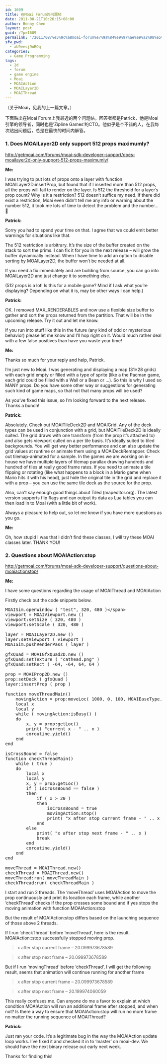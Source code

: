 ```yaml
---
id: 1609
title: 在Moai Forum的问题帖
date: 2011-08-21T10:26:15+08:00
author: Benny Chen
layout: post
guid: /?p=1609
permalink: '/2011/08/%e5%9c%a8moai-forum%e7%9a%84%e9%97%ae%e9%a2%98%e5%b8%96/'
sfw_pwd:
  - aU9eesj9uRQq
categories:
  - Game Programming
tags:
  - 2d
  - forum
  - game engine
  - Moai
  - MOAIAction
  - MOAILayer2D
  - MOAIThread
---
```

（关于Moai，见我的上一篇文章。）

下面贴出在Moai Forum上我最近的两个问题帖。回答者都是Patrick，他是Moai引擎的领导者，同时也是&#8217;Zipline Games&#8217;的CTO。他似乎是个不错的人，在我每次贴出问题后，总是在最快的时间内解答。

### 1. Does MOAILayer2D only support 512 props maximumly?

<a href="http://getmoai.com/forums/moai-sdk-developer-support/does-moailayer2d-only-support-512-props-maximumly/" target="_blank">http://getmoai.com/forums/moai-sdk-developer-support/does-moailayer2d-only-support-512-props-maximumly/</a>

**Me:**

I was trying to put lots of props onto a layer with function MOAILayer2D:insertProp, but found that if I inserted more than 512 props, all the props will fail to render on the layer. Is 512 the threshold for a layer&#8217;s prop count? Why is it a restriction? 512 doesn&#8217;t suffice my need. If there did exist a restriction, Moai even didn&#8217;t tell me any info or warning about the number 512, it took me lots of time to detect the problem and the number… 🙁

**Patrick:**

Sorry you had to spend your time on that. I agree that we could emit better warnings for situations like that.

The 512 restriction is arbitrary. It&#8217;s the size of the buffer created on the stack to sort the prims. I can fix it for you in the next release – will grow the buffer dynamically instead. When I have time to add an option to disable sorting by MOAILayer2D, the buffer won&#8217;t be needed at all.

If you need a fix immediately and are building from source, you can go into MOAILayer2D and just change it to something else.

(512 props is a lot! Is this for a mobile game? Mind if I ask what you&#8217;re displaying? Depending on what it is, may be other ways I can help.)

**Patrick:**

OK. I removed MAX_RENDERABLES and now use a flexible size buffer to gather and sort the props returned from the partition. That will be in the upcoming release. Try it out and let me know.

If you run into stuff like this in the future (any kind of odd or mysterious behavior) please let me know and I&#8217;ll hop right on it. Would much rather deal with a few false positives than have you waste your time!

**Me:**

Thanks so much for your reply and help, Patrick.

I&#8217;m just new to Moai. I was generating and displaying a map (31&#215;28 grids) with each grid empty or filled with a type of sprite (like a the Pacman game, each grid could be filled with a Wall or a Bean or …). So this is why I used so MANY props. Do you have some other way or suggestions for generating such kind of game maps, so that not that many props will be used?

As you&#8217;ve fixed this issue, so I&#8217;m looking forward to the next release. Thanks a bunch!

**Patrick:**

Absolutely. Check out MOAITileDeck2D and MOAIGrid. Any of the deck types can be used in conjunction with a grid, but MOAITileDeck2D is ideally suited. The grid draws with one transform (from the prop it&#8217;s attached to) and also gets viewport culled on a per tile basis. It&#8217;s ideally suited to tiled backgrounds. You will get way better performance and can also update the grid values at runtime or animate them using a MOAIDeckRemapper. Check out tilemap-animated for a sample. In the games we are working on in-house we have multiple layers of tilemap parallax drawing hundreds and hundred of tiles at really good frame rates. If you need to animate a tile flipping or rotating (like what happens to a block in a Mario game when Mario hits it with his head), just hide the original tile in the grid and replace it with a prop – you can use the same tile deck as the source for the prop.

Also, can&#8217;t say enough good things about Tiled (mapeditor.org). The latest version supports flip flags and can output its data as Lua tables you can then load in to Moai (with a little bit of work).

Always a pleasure to help out, so let me know if you have more questions as you go.

**Me:**

Oh, how stupid I was that I didn&#8217;t find these classes, I will try these MOAI classes later. THANK YOU!

### 2. Questions about MOAIAction:stop

<http://getmoai.com/forums/moai-sdk-developer-support/questions-about-moaiactionstop/>

**Me:**

I have some questions regarding the usage of MOAIThread and MOAIAction

Firstly check out the code snippets below.

<pre class="brush: jscript; title: ; notranslate" title="">MOAISim.openWindow ( "test", 320, 480 )&lt;/span&gt;
viewport = MOAIViewport.new ()
viewport:setSize ( 320, 480 )
viewport:setScale ( 320, 480 )

layer = MOAILayer2D.new ()
layer:setViewport ( viewport )
MOAISim.pushRenderPass ( layer )

gfxQuad = MOAIGfxQuad2D.new ()
gfxQuad:setTexture ( "cathead.png" )
gfxQuad:setRect ( -64, -64, 64, 64 )

prop = MOAIProp2D.new ()
prop:setDeck ( gfxQuad )
layer:insertProp ( prop )

function moveThreadMain()
	movingAction = prop:moveLoc( 1000, 0, 100, MOAIEaseType.LINEAR )
	local x
	local y
	while ( movingAction:isBusy() )
	do
		x, y = prop:getLoc()
		print( "current x - " .. x )
		coroutine.yield()
	end
end

isCrossBound = false
function checkThreadMain()
	while ( true )
	do
		local x
		local y
		x, y = prop:getLoc()
		if ( isCrossBound == false )
		then
			if ( x &gt; 20 )
			then
				isCrossBound = true
				movingAction:stop()
				print( "x after stop current frame - " .. x )
			end
		else
			print( "x after stop next frame - " .. x )
			break
		end
		coroutine.yield()
	end
end

moveThread = MOAIThread.new()
checkThread = MOAIThread.new()
moveThread:run( moveThreadMain )
checkThread:run( checkThreadMain )
</pre>

I start and run 2 threads. The &#8216;moveThread&#8217; uses MOAIAction to move the prop continuously and print its location each frame, while another &#8216;checkThread&#8217; checks if the prop crosses some bound and if yes stops the moving animation with function MOAIAction:stop

But the result of MOAIAction:stop differs based on the launching sequence of those above 2 threads.

If I run &#8216;checkThread&#8217; before &#8216;moveThread&#8217;, here is the result. MOAIAction::stop successfully stopped moving prop.

> x after stop current frame – 20.099973678589
  
> x after stop next frame – 20.099973678589

But if I run &#8216;movingThread&#8217; before &#8216;checkThread&#8217;, I will get the following result, seems that animation will continue running for another frame

> x after stop current frame – 20.099973678589
  
> x after stop next frame – 20.199974060059

This really confuses me. Can anyone do me a favor to explain at which condition MOAIAction will run an additional frame after stopped, and when not? Is there a way to ensure that MOAIAction:stop will run no more frame no matter the running sequence of MOAIThread?

**Patrick:**

Just ran your code. It&#8217;s a legitimate bug in the way the MOAIAction update loop works. I&#8217;ve fixed it and checked it in to &#8216;master&#8217; on moai-dev. We should have the next binary release out early next week.
  
Thanks for finding this!